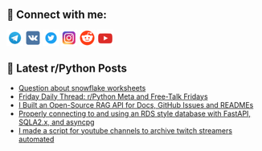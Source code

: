 ## 🔎 Connect with me:
[<img src="https://github.com/bullbesh/bullbesh/blob/main/images/Telegram.png" width="32" height="32" />](https://t.me/bullbesh)
[<img src="https://github.com/bullbesh/bullbesh/blob/main/images/VK.png" width="32" height="32" />](https://vk.com/bullbesh)
[<img src="https://github.com/bullbesh/bullbesh/blob/main/images/Twitter.png" width="32" height="32" />](https://twitter.com/bullbesh1)
[<img src="https://github.com/bullbesh/bullbesh/blob/main/images/Instagram.png" width="32" height="32" />](https://www.instagram.com/bullbesh)
[<img src="https://github.com/bullbesh/bullbesh/blob/main/images/Reddit.png" width="32" height="32" />](https://www.reddit.com/user/bullbesh)
[<img src="https://github.com/bullbesh/bullbesh/blob/main/images/YouTube.png" width="32" height="32" />](https://www.youtube.com/channel/UCtfjRs6uzgq5mfm8S06WTcg)

## 📕 Latest r/Python Posts
<!-- BLOG-POST-LIST:START -->
- [Question about snowflake worksheets](https://www.reddit.com/r/Python/comments/1i8il7u/question_about_snowflake_worksheets/)
- [Friday Daily Thread: r/Python Meta and Free-Talk Fridays](https://www.reddit.com/r/Python/comments/1i8i144/friday_daily_thread_rpython_meta_and_freetalk/)
- [I Built an Open-Source RAG API for Docs, GitHub Issues and READMEs](https://www.reddit.com/r/Python/comments/1i89px9/i_built_an_opensource_rag_api_for_docs_github/)
- [Properly connecting to and using an RDS style database with FastAPI, SQLA2.x, and asyncpg](https://www.reddit.com/r/Python/comments/1i86i4c/properly_connecting_to_and_using_an_rds_style/)
- [I made a script for youtube channels to archive twitch streamers automated](https://www.reddit.com/r/Python/comments/1i863ml/i_made_a_script_for_youtube_channels_to_archive/)
<!-- BLOG-POST-LIST:END -->
